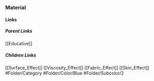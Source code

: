### Material
#### Links
##### Parent Links
[[Educative]]
##### Children Links
[[Surface_Effect]]
[[Viscosity_Effect]]
[[Fabric_Effect]]
[[Skin_Effect]]
#Folder/Category
#Folder/Color/Blue
#Folder/Subcolor/2
